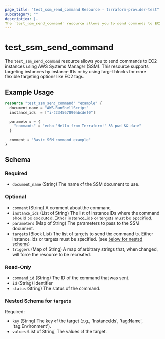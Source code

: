 ```yaml
---
page_title: "test_ssm_send_command Resource - terraform-provider-test"
subcategory: ""
description: |-
The `test_ssm_send_command` resource allows you to send commands to EC2 instances using AWS Systems Manager (SSM). This resource supports targeting instances by instance IDs or by using target blocks for more flexible targeting options like EC2 tags.
---
```


# test_ssm_send_command

The `test_ssm_send_command` resource allows you to send commands to EC2 instances using AWS Systems Manager (SSM). This resource supports targeting instances by instance IDs or by using target blocks for more flexible targeting options like EC2 tags.

## Example Usage

```terraform
resource "test_ssm_send_command" "example" {
  document_name = "AWS-RunShellScript"
  instance_ids  = ["i-1234567890abcdef0"]
  
  parameters = {
    "commands" = "echo 'Hello from Terraform!' && pwd && date"
  }
  
  comment = "Basic SSM command example"
}
```

<!-- schema generated by tfplugindocs -->
## Schema

### Required

- `document_name` (String) The name of the SSM document to use.

### Optional

- `comment` (String) A comment about the command.
- `instance_ids` (List of String) The list of instance IDs where the command should be executed. Either instance_ids or targets must be specified.
- `parameters` (Map of String) The parameters to pass to the SSM document.
- `targets` (Block List) The list of targets to send the command to. Either instance_ids or targets must be specified. (see [below for nested schema](#nestedblock--targets))
- `triggers` (Map of String) A map of arbitrary strings that, when changed, will force the resource to be recreated.

### Read-Only

- `command_id` (String) The ID of the command that was sent.
- `id` (String) Identifier
- `status` (String) The status of the command.

<a id="nestedblock--targets"></a>
### Nested Schema for `targets`

Required:

- `key` (String) The key of the target (e.g., 'InstanceIds', 'tag:Name', 'tag:Environment').
- `values` (List of String) The values of the target.



